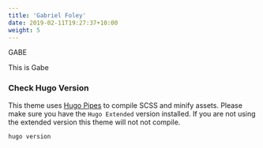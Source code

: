 ```yaml
---
title: 'Gabriel Foley'
date: 2019-02-11T19:27:37+10:00
weight: 5
---
```


GABE

This is Gabe
### Check Hugo Version

This theme uses [Hugo Pipes](https://gohugo.io/hugo-pipes/scss-sass/) to compile SCSS and minify assets. Please make sure you have the `Hugo Extended` version installed. If you are not using the extended version this theme will not not compile.

```
hugo version
```
